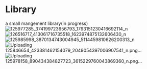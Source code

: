 # Library
a small mangement library(in progress)
![125977285_374199723656793_1793151230416692114_n](https://user-images.githubusercontent.com/47975444/118336366-6f34da80-b509-11eb-8b5c-cf9897d124e2.png)
![126516717_413061716735518_1623974875132606430_n](https://user-images.githubusercontent.com/47975444/118336369-70660780-b509-11eb-8048-08b668931bdd.jpg)
![125985998_3870134743004945_5114459810626200313_n](https://user-images.githubusercontent.com/47975444/118336373-71973480-b509-11eb-9605-f6a74f55314a.jpg)
![Uploading 125846654_423381462154079_2049054397006907541_n.png…]()
![Uploading 125978158_890434384827723_3615229760043869360_n.png…]()
